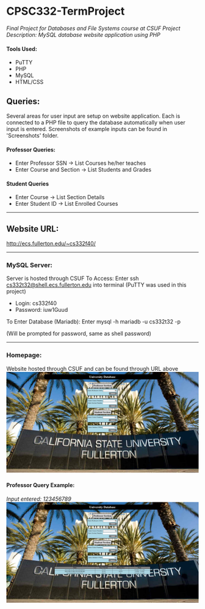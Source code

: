 # CPSC332-TermProject
*Final Project for Databases and File Systems course at CSUF
Project Description: MySQL database website application using PHP*
#### Tools Used:
* PuTTY
* PHP
* MySQL
* HTML/CSS

## Queries:
Several areas for user input are setup on website application. Each is connected to a PHP file to query the database automatically when user input is entered. Screenshots of example inputs can be found in 'Screenshots' folder.
#### Professor Queries:
* Enter Professor SSN       -> List Courses he/her teaches
* Enter Course and Section  -> List Students and Grades
#### Student Queries
* Enter Course              -> List Section Details
* Enter Student ID          -> List Enrolled Courses

______________________________________________________________________________________________________________________
## Website URL:
http://ecs.fullerton.edu/~cs332f40/

______________________________________________________________________________________________________________________
### MySQL Server:
Server is hosted through CSUF
To Access: Enter ssh cs332t32@shell.ecs.fullerton.edu into terminal (PuTTY was used in this project) 
  * Login: cs332f40
  * Password: iuw1Guud
  
To Enter Database (Mariadb): Enter mysql -h mariadb -u cs332t32 -p

(Will be prompted for password, same as shell password)
  
______________________________________________________________________________________________________________________
### Homepage:
Website hosted through CSUF and can be found through URL above
![Homepage](https://github.com/rwebber1/CPSC332-TermProject/blob/main/Screenshots/homepage.jpeg?raw=true)
#### Professor Query Example:
*Input entered: 123456789*
![examplequery](https://github.com/rwebber1/CPSC332-TermProject/blob/main/Screenshots/p_ssn_query_result.jpeg?raw=true)
